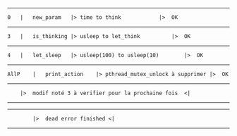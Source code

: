 -----------------------------------------------------------------------------------------
	0	|	new_param	|> time to think			|>	OK
-----------------------------------------------------------------------------------------
	3	|	is_thinking	|> usleep to let_think			|>	OK
-----------------------------------------------------------------------------------------
	4	|	let_sleep	|> usleep(100) to usleep(10)		|>	OK
-----------------------------------------------------------------------------------------
	AllP	|	print_action	|> pthread_mutex_unlock à supprimer	|>	OK
-----------------------------------------------------------------------------------------
		|>	modif noté 3 à verifier pour la prochaine fois	<|
-----------------------------------------------------------------------------------------
-----------------------------------------------------------------------------------------
			|>	dead error finished	<|
-----------------------------------------------------------------------------------------
